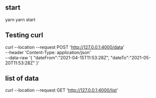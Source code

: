 
## start
yarn 
yarn start

## Testing  curl 

curl --location --request POST 'http://127.0.0.1:4000/data' \
--header 'Content-Type: application/json' \
--data-raw '{
    "dateFrom":"2021-04-15T11:53:28Z",
    "dateTo":"2021-05-20T11:53:28Z"
}'


## list of data
curl --location --request GET 'http://127.0.0.1:4000/list'
